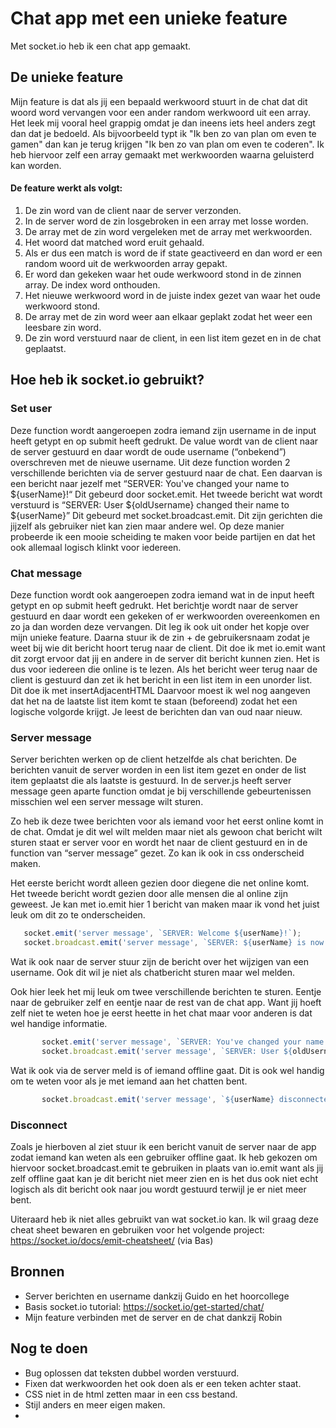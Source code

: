 # Chat app met een unieke feature
Met socket.io heb ik een chat app gemaakt. 

## De unieke feature
Mijn feature is dat als jij een bepaald werkwoord stuurt in de chat dat dit woord word vervangen voor een ander random werkwoord uit een array. Het leek mij vooral heel grappig omdat je dan ineens iets heel anders zegt dan dat je bedoeld. Als bijvoorbeeld typt ik "Ik ben zo van plan om even te gamen" dan kan je terug krijgen "Ik ben zo van plan om even te coderen". Ik heb hiervoor zelf een array gemaakt met werkwoorden waarna geluisterd kan worden.

#### De feature werkt als volgt:
1. De zin word van de client naar de server verzonden.
2. In de server word de zin losgebroken in een array met losse worden.
3. De array met de zin word vergeleken met de array met werkwoorden.
4. Het woord dat matched word eruit gehaald.
5. Als er dus een match is word de if state geactiveerd en dan word er een random woord uit de werkwoorden array gepakt.
6. Er word dan gekeken waar het oude werkwoord stond in de zinnen array. De index word onthouden.
7. Het nieuwe werkwoord word in de juiste index gezet van waar het oude werkwoord stond.
8. De array met de zin word weer aan elkaar geplakt zodat het weer een leesbare zin word. 
9. De zin word verstuurd naar de client, in een list item gezet en in de chat geplaatst. 

## Hoe heb ik socket.io gebruikt?
### Set user
Deze function wordt aangeroepen zodra iemand zijn username in de input heeft getypt en op submit heeft gedrukt. De value wordt van de client naar de server gestuurd en daar wordt de oude username (“onbekend”) overschreven met de nieuwe username. Uit deze function worden 2 verschillende berichten via de server gestuurd naar de chat. Een daarvan is een bericht naar jezelf met “SERVER: You've changed your name to ${userName}!“ Dit gebeurd door socket.emit. Het tweede bericht wat wordt verstuurd is “SERVER: User ${oldUsername} changed their name to ${userName}” 
Dit gebeurd met socket.broadcast.emit. Dit zijn gerichten die jijzelf als gebruiker niet kan zien maar andere wel. Op deze manier probeerde ik een mooie scheiding te maken voor beide partijen en dat het ook allemaal logisch klinkt voor iedereen. 

### Chat message
Deze function wordt ook aangeroepen zodra iemand wat in de input heeft getypt en op submit heeft gedrukt. Het berichtje wordt naar de server gestuurd en daar wordt een gekeken of er werkwoorden overeenkomen en zo ja dan worden deze vervangen. Dit leg ik ook uit onder het kopje over mijn unieke feature. Daarna stuur ik de zin + de gebruikersnaam zodat je weet bij wie dit bericht hoort terug naar de client. Dit doe ik met io.emit want dit zorgt ervoor dat jij en andere in de server dit bericht kunnen zien. Het is dus voor iedereen die online is te lezen. Als het bericht weer terug naar de client is gestuurd dan zet ik het bericht in een list item in een unorder list. Dit doe ik met insertAdjacentHTML
Daarvoor moest ik wel nog aangeven dat het na de laatste list item komt te staan (beforeend) zodat het een logische volgorde krijgt. Je leest de berichten dan van oud naar nieuw.

### Server message
Server berichten werken op de client hetzelfde als chat berichten. De berichten vanuit de server worden in een list item gezet en onder de list item geplaatst die als laatste is gestuurd. In de server.js heeft server message geen aparte function omdat je bij verschillende gebeurtenissen misschien wel een server message wilt sturen. 

Zo heb ik deze twee berichten voor als iemand voor het eerst online komt in de chat. Omdat je dit wel wilt melden maar niet als gewoon chat bericht wilt sturen staat er server voor en wordt het naar de client gestuurd en in de function van “server message” gezet. Zo kan ik ook in css onderscheid maken. 

Het eerste bericht wordt alleen gezien door diegene die net online komt. Het tweede bericht wordt gezien door alle mensen die al online zijn geweest. Je kan met io.emit hier 1 bericht van maken maar ik vond het juist leuk om dit zo te onderscheiden.
```js
   socket.emit('server message', `SERVER: Welcome ${userName}!`);
   socket.broadcast.emit('server message', `SERVER: ${userName} is now online!`);

```

Wat ik ook naar de server stuur zijn de bericht over het wijzigen van een username. Ook dit wil je niet als chatbericht sturen maar wel melden. 

Ook hier leek het mij leuk om twee verschillende berichten te sturen. Eentje naar de gebruiker zelf en eentje naar de rest van de chat app. Want jij hoeft zelf niet te weten hoe je eerst heette in het chat maar voor anderen is dat wel handige informatie. 

```js
       socket.emit('server message', `SERVER: You've changed your name to ${userName}!`);
       socket.broadcast.emit('server message', `SERVER: User ${oldUsername} changed their name to ${userName}`);

```

Wat ik ook via de server meld is of iemand offline gaat. Dit is ook wel handig om te weten voor als je met iemand aan het chatten bent.
```js
       socket.broadcast.emit('server message', `${userName} disconnected`)

```

### Disconnect
Zoals je hierboven al ziet stuur ik een bericht vanuit de server naar de app zodat iemand kan weten als een gebruiker offline gaat. Ik heb gekozen om hiervoor socket.broadcast.emit te gebruiken in plaats van io.emit want als jij zelf offline gaat kan je dit bericht niet meer zien en is het dus ook niet echt logisch als dit bericht ook naar jou wordt gestuurd terwijl je er niet meer bent. 

Uiteraard heb ik niet alles gebruikt van wat socket.io kan. Ik wil graag deze cheat sheet bewaren en gebruiken voor het volgende project: https://socket.io/docs/emit-cheatsheet/ (via Bas)

## Bronnen 
- Server berichten en username dankzij Guido en het hoorcollege
- Basis socket.io tutorial: https://socket.io/get-started/chat/
- Mijn feature verbinden met de server en de chat dankzij Robin

## Nog te doen
- Bug oplossen dat teksten dubbel worden verstuurd.
- Fixen dat werkwoorden het ook doen als er een teken achter staat.
- CSS niet in de html zetten maar in een css bestand.
- Stijl anders en meer eigen maken.
- 
